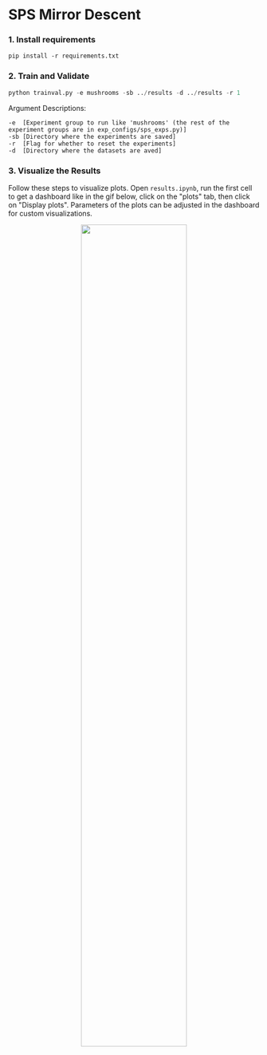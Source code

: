 # SPS Mirror Descent


### 1. Install requirements

`pip install -r requirements.txt` 

### 2. Train and Validate

```python
python trainval.py -e mushrooms -sb ../results -d ../results -r 1
```

Argument Descriptions:
```
-e  [Experiment group to run like 'mushrooms' (the rest of the experiment groups are in exp_configs/sps_exps.py)] 
-sb [Directory where the experiments are saved]
-r  [Flag for whether to reset the experiments]
-d  [Directory where the datasets are aved]
```

### 3. Visualize the Results

Follow these steps to visualize plots. Open `results.ipynb`, run the first cell to get a dashboard like in the gif below, click on the "plots" tab, then click on "Display plots". Parameters of the plots can be adjusted in the dashboard for custom visualizations.

<p align="center" width="100%">
<img width="65%" src="docs/vis.gif">
</p>


